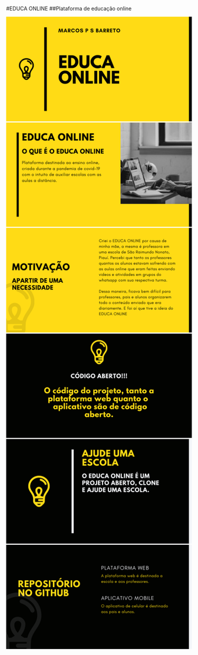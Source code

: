#EDUCA ONLINE
##Plataforma de educação online

![Imagem1](templates/static/images/project/1.png)
![Imagem1](templates/static/images/project/2.png)
![Imagem1](templates/static/images/project/3.png)
![Imagem1](templates/static/images/project/4.png)
![Imagem1](templates/static/images/project/5.png)
![Imagem1](templates/static/images/project/6.png)